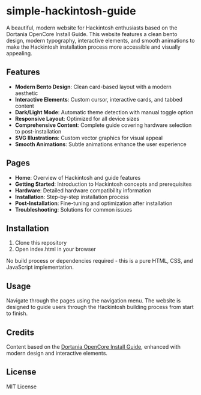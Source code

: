 # simple-hackintosh-guide

A beautiful, modern website for Hackintosh enthusiasts based on the Dortania OpenCore Install Guide. This website features a clean bento design, modern typography, interactive elements, and smooth animations to make the Hackintosh installation process more accessible and visually appealing.

## Features

- **Modern Bento Design**: Clean card-based layout with a modern aesthetic
- **Interactive Elements**: Custom cursor, interactive cards, and tabbed content
- **Dark/Light Mode**: Automatic theme detection with manual toggle option
- **Responsive Layout**: Optimized for all device sizes
- **Comprehensive Content**: Complete guide covering hardware selection to post-installation
- **SVG Illustrations**: Custom vector graphics for visual appeal
- **Smooth Animations**: Subtle animations enhance the user experience

## Pages

- **Home**: Overview of Hackintosh and guide features
- **Getting Started**: Introduction to Hackintosh concepts and prerequisites
- **Hardware**: Detailed hardware compatibility information
- **Installation**: Step-by-step installation process
- **Post-Installation**: Fine-tuning and optimization after installation
- **Troubleshooting**: Solutions for common issues

## Installation

1. Clone this repository
2. Open index.html in your browser

No build process or dependencies required - this is a pure HTML, CSS, and JavaScript implementation.

## Usage

Navigate through the pages using the navigation menu. The website is designed to guide users through the Hackintosh building process from start to finish.

## Credits

Content based on the [Dortania OpenCore Install Guide](https://dortania.github.io/OpenCore-Install-Guide/), enhanced with modern design and interactive elements.

## License

MIT License